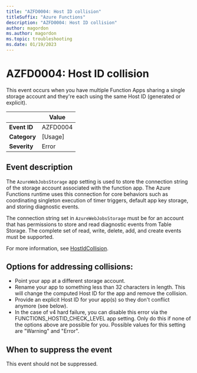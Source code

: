 ```yaml
---
title: "AZFD0004: Host ID collision"
titleSuffix: "Azure Functions"
description: "AZFD0004: Host ID collision"
author: magordon
ms.author: magordon
ms.topic: troubleshooting
ms.date: 01/19/2023
---
```


# AZFD0004: Host ID collision

This event occurs when you have multiple Function Apps sharing a single storage account and they're each using the same Host ID (generated or explicit).

| | Value |
|-|-|
| **Event ID** |AZFD0004|
| **Category** |[Usage]|
| **Severity** |Error|

## Event description
The `AzureWebJobsStorage` app setting is used to store the connection string of the storage account associated with the function app. The Azure Functions runtime uses this connection for core behaviors such as coordinating singleton execution of timer triggers, default app key storage, and storing diagnostic events. 

The connection string set in `AzureWebJobsStorage` must be for an account that has permissions to store and read diagnostic events from Table Storage. The complete set of read, write, delete, add, and create events must be supported.

For more information, see [HostIdCollision](https://github.com/Azure/azure-functions-host/wiki/Host-IDs#host-id-collisions).

## Options for addressing collisions:
- Point your app at a different storage account.
- Rename your app to something less than 32 characters in length. This will change the computed Host ID for the app and remove the collision.
- Provide an explicit Host ID for your app(s) so they don't conflict anymore (see below).
- In the case of v4 hard failure, you can disable this error via the FUNCTIONS_HOSTID_CHECK_LEVEL app setting. Only do this if none of the options above are possible for you. Possible values for this setting are "Warning" and "Error".

## When to suppress the event
This event should not be suppressed.
